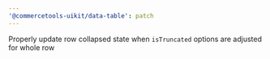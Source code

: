 ```yaml
---
'@commercetools-uikit/data-table': patch
---
```


Properly update row collapsed state when `isTruncated` options are adjusted for whole row
